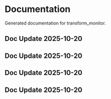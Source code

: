# Documentation

Generated documentation for transform_monitor.

## Doc Update 2025-10-20

## Doc Update 2025-10-20

## Doc Update 2025-10-20

## Doc Update 2025-10-20
